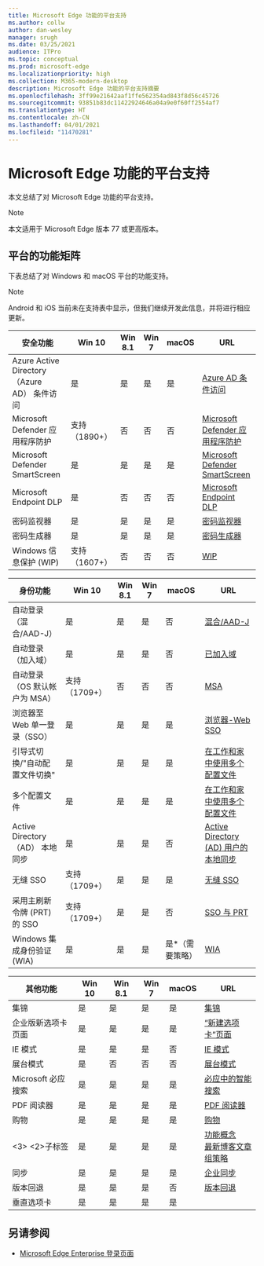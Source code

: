 ```yaml
---
title: Microsoft Edge 功能的平台支持
ms.author: collw
author: dan-wesley
manager: srugh
ms.date: 03/25/2021
audience: ITPro
ms.topic: conceptual
ms.prod: microsoft-edge
ms.localizationpriority: high
ms.collection: M365-modern-desktop
description: Microsoft Edge 功能的平台支持摘要
ms.openlocfilehash: 3ff99e21642aaf1ffe562354ad843f8d56c45726
ms.sourcegitcommit: 93851b83dc11422924646a04a9e0f60ff2554af7
ms.translationtype: HT
ms.contentlocale: zh-CN
ms.lasthandoff: 04/01/2021
ms.locfileid: "11470281"
---
```

# <a name="platform-support-for-microsoft-edge-features"></a>Microsoft Edge 功能的平台支持

本文总结了对 Microsoft Edge 功能的平台支持。

> [!NOTE]
> 本文适用于 Microsoft Edge 版本 77 或更高版本。

## <a name="feature-matrix-for-platforms"></a>平台的功能矩阵

下表总结了对 Windows 和 macOS 平台的功能支持。

> [!NOTE]
> Android 和 iOS 当前未在支持表中显示，但我们继续开发此信息，并将进行相应更新。

| 安全功能 |Win 10|Win 8.1|Win 7|macOS|URL|
|--------|-------|--------|-----|-------|---|
|Azure Active Directory （Azure AD） 条件访问|是|是|是|是|[Azure AD 条件访问](https://docs.microsoft.com/deployedge/ms-edge-security-conditional-access#accessing-conditional-access-protected-resources-in-microsoft-edge)|
|Microsoft Defender 应用程序防护|支持 （1890+）|否|否|否|[Microsoft Defender 应用程序防护](https://docs.microsoft.com/deployedge/microsoft-edge-security-windows-defender-application-guard) |
|Microsoft Defender SmartScreen|是|是|是|是|[Microsoft Defender SmartScreen](https://docs.microsoft.com/deployedge/microsoft-edge-security-smartscreen) |
|Microsoft Endpoint DLP|是|否|否|否|[Microsoft Endpoint DLP](https://docs.microsoft.com/deployedge/microsoft-edge-security-dlp#microsoft-endpoint-data-loss-prevention-endpoint-dlp)|
|密码监视器|是|是|是|是|[密码监视器](https://blogs.windows.com/msedgedev/2021/01/21/edge-88-privacy/)|
|密码生成器|是|是|是|是 |[密码生成器](https://blogs.windows.com/msedgedev/2021/01/21/edge-88-privacy/)|
|Windows 信息保护 (WIP)|支持 （1607+）|否|否|否|[WIP](https://docs.microsoft.com/deployedge/microsoft-edge-security-windows-information-protection#system-requirements)|


|身份功能| Win 10 | Win 8.1 | Win 7 | macOS | URL |
|--|--|--|--|--|--|
|自动登录（混合/AAD-J）|是|是|是|否|[混合/AAD-J](https://docs.microsoft.com/deployedge/microsoft-edge-security-identity#automatic-sign-in)|
|自动登录（加入域）|是|是|是| 否|[已加入域](https://docs.microsoft.com/deployedge/microsoft-edge-security-identity#automatic-sign-in)|
|自动登录（OS 默认帐户为 MSA）|支持 （1709+）|否|否|否|[MSA](https://docs.microsoft.com/deployedge/microsoft-edge-security-identity#automatic-sign-in)|
|浏览器至 Web 单一登录（SSO）|是|是|是|是|[浏览器-Web SSO](https://www.microsoft.com/microsoft-365/roadmap?featureid=66332)|
|引导式切换/"自动配置文件切换"|是|是|是|是|[在工作和家中使用多个配置文件](https://blogs.windows.com/msedgedev/2020/04/30/automatic-profile-switching/) |
|多个配置文件|是|是|是|是|[在工作和家中使用多个配置文件](https://blogs.windows.com/msedgedev/2020/04/30/automatic-profile-switching/) |
|Active Directory （AD） 本地同步|是|是|是|否|[Active Directory (AD) 用户的本地同步](https://docs.microsoft.com/deployedge/microsoft-edge-on-premises-sync) |
|无缝 SSO|支持 （1709+）|是|是|是|[无缝 SSO](https://docs.microsoft.com/deployedge/microsoft-edge-security-identity#seamless-sso)|
|采用主刷新令牌 (PRT) 的 SSO|支持 （1709+）|是|是|否|[SSO 与 PRT](https://docs.microsoft.com/deployedge/microsoft-edge-security-identity#sso-with-primary-refresh-token-prt)|
|Windows 集成身份验证 (WIA)|是|是|是|是*（需要策略）|[WIA](https://docs.microsoft.com/deployedge/microsoft-edge-security-identity#windows-integrated-authentication-wia)|

|其他功能|Win 10|Win 8.1|Win 7|macOS|URL|
|--------|-------|--------|-----|-------|---|
|集锦|是|是|是|是|[集锦](https://blogs.windows.com/msedgedev/2019/12/09/improvements-collections-sync-microsoft-edge/) |
|企业版新选项卡页面|是|是|是|是|[“新建选项卡”页面](https://blogs.windows.com/msedgedev/2020/10/29/enterprise-new-tab-page-my-feed/) |
|IE 模式|是|是|是|否|[IE 模式](https://docs.microsoft.com/deployedge/edge-ie-mode#prerequisites)|
|展台模式|是|否|否|否|[展台模式](https://docs.microsoft.com/deployedge/microsoft-edge-configure-kiosk-mode)|
|Microsoft 必应搜索|是|是|是|是|[必应中的智能搜索](https://www.microsoft.com/edge/business/intelligent-search-with-bing) |
|PDF 阅读器|是|是|是|是|[PDF 阅读器](https://docs.microsoft.com/deployedge/microsoft-edge-pdf) |
|购物|是|是|是|是|[购物](https://techcommunity.microsoft.com/t5/articles/introducing-shopping-with-microsoft-edge/m-p/1870080) |
|<3> <2>子标签|是|是|是|是|[功能概念](https://docs.microsoft.com/deployedge/microsoft-edge-relnote-stable-channel)<br>[最新博客文章](https://blogs.windows.com/msedgedev/2021/03/04/edge-89-performance/)<br>[组策略](https://docs.microsoft.com/deployedge/microsoft-edge-policies#sleeping-tabs-settings)|
|同步|是|是|是|是| [企业同步](https://docs.microsoft.com/deployedge/microsoft-edge-enterprise-sync) |
|版本回退|是|是|是|否|[版本回退](https://docs.microsoft.com/deployedge/edge-learnmore-rollback) |
|垂直选项卡|是|是|是|是| |

## <a name="see-also"></a>另请参阅

- [Microsoft Edge Enterprise 登录页面](https://aka.ms/EdgeEnterprise)